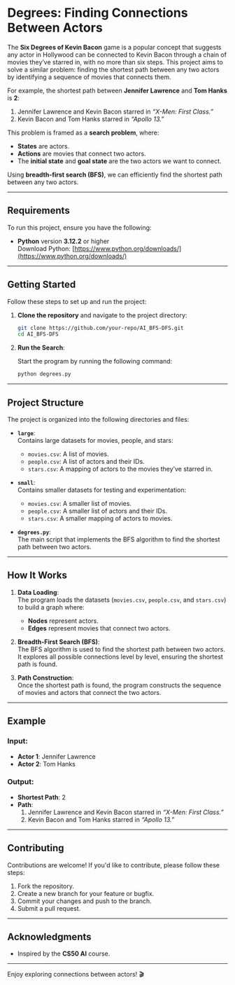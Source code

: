 # Degrees: Finding Connections Between Actors

The **Six Degrees of Kevin Bacon** game is a popular concept that suggests any actor in Hollywood can be connected to Kevin Bacon through a chain of movies they’ve starred in, with no more than six steps. This project aims to solve a similar problem: finding the shortest path between any two actors by identifying a sequence of movies that connects them.

For example, the shortest path between **Jennifer Lawrence** and **Tom Hanks** is **2**:

1. Jennifer Lawrence and Kevin Bacon starred in _“X-Men: First Class.”_
2. Kevin Bacon and Tom Hanks starred in _“Apollo 13.”_

This problem is framed as a **search problem**, where:

- **States** are actors.
- **Actions** are movies that connect two actors.
- The **initial state** and **goal state** are the two actors we want to connect.

Using **breadth-first search (BFS)**, we can efficiently find the shortest path between any two actors.

---

## Requirements

To run this project, ensure you have the following:

- **Python** version **3.12.2** or higher  
  Download Python: [https://www.python.org/downloads/](https://www.python.org/downloads/)

---

## Getting Started

Follow these steps to set up and run the project:

1. **Clone the repository** and navigate to the project directory:

   ```bash
   git clone https://github.com/your-repo/AI_BFS-DFS.git
   cd AI_BFS-DFS
   ```

2. **Run the Search**:

   Start the program by running the following command:

   ```bash
   python degrees.py
   ```

---

## Project Structure

The project is organized into the following directories and files:

- **`large`**:  
  Contains large datasets for movies, people, and stars:

  - `movies.csv`: A list of movies.
  - `people.csv`: A list of actors and their IDs.
  - `stars.csv`: A mapping of actors to the movies they’ve starred in.

- **`small`**:  
  Contains smaller datasets for testing and experimentation:

  - `movies.csv`: A smaller list of movies.
  - `people.csv`: A smaller list of actors and their IDs.
  - `stars.csv`: A smaller mapping of actors to movies.

- **`degrees.py`**:  
  The main script that implements the BFS algorithm to find the shortest path between two actors.

---

## How It Works

1. **Data Loading**:  
   The program loads the datasets (`movies.csv`, `people.csv`, and `stars.csv`) to build a graph where:

   - **Nodes** represent actors.
   - **Edges** represent movies that connect two actors.

2. **Breadth-First Search (BFS)**:  
   The BFS algorithm is used to find the shortest path between two actors. It explores all possible connections level by level, ensuring the shortest path is found.

3. **Path Construction**:  
   Once the shortest path is found, the program constructs the sequence of movies and actors that connect the two actors.

---

## Example

### Input:

- **Actor 1**: Jennifer Lawrence
- **Actor 2**: Tom Hanks

### Output:

- **Shortest Path**: 2
- **Path**:
  1. Jennifer Lawrence and Kevin Bacon starred in _“X-Men: First Class.”_
  2. Kevin Bacon and Tom Hanks starred in _“Apollo 13.”_

---

## Contributing

Contributions are welcome! If you'd like to contribute, please follow these steps:

1. Fork the repository.
2. Create a new branch for your feature or bugfix.
3. Commit your changes and push to the branch.
4. Submit a pull request.

---

## Acknowledgments

- Inspired by the **CS50 AI** course.

---

Enjoy exploring connections between actors! 🎬
